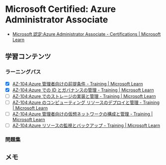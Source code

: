 # Microsoft Certified: Azure Administrator Associate

* [Microsoft 認定:Azure Administrator Associate \- Certifications \| Microsoft Learn](https://learn.microsoft.com/ja-jp/certifications/azure-administrator/)

## 学習コンテンツ

### ラーニングパス

* [x] [AZ\-104:Azure 管理者向けの前提条件 \- Training \| Microsoft Learn](https://learn.microsoft.com/ja-jp/training/paths/az-104-administrator-prerequisites/)
* [x] [AZ\-104:Azure での ID とガバナンスの管理 \- Training \| Microsoft Learn](https://learn.microsoft.com/ja-jp/training/paths/az-104-manage-identities-governance/)
* [ ] [AZ\-104:Azure でのストレージの実装と管理 \- Training \| Microsoft Learn](https://learn.microsoft.com/ja-jp/training/paths/az-104-manage-storage/)
* [ ] [AZ\-104:Azure のコンピューティング リソースのデプロイと管理 \- Training \| Microsoft Learn](https://learn.microsoft.com/ja-jp/training/paths/az-104-manage-compute-resources/)
* [ ] [AZ\-104:Azure 管理者向けの仮想ネットワークの構成と管理 \- Training \| Microsoft Learn](https://learn.microsoft.com/ja-jp/training/paths/az-104-manage-virtual-networks/)
* [ ] [AZ\-104:Azure リソースの監視とバックアップ \- Training \| Microsoft Learn](https://learn.microsoft.com/ja-jp/training/paths/az-104-monitor-backup-resources/)

### 問題集


## メモ

